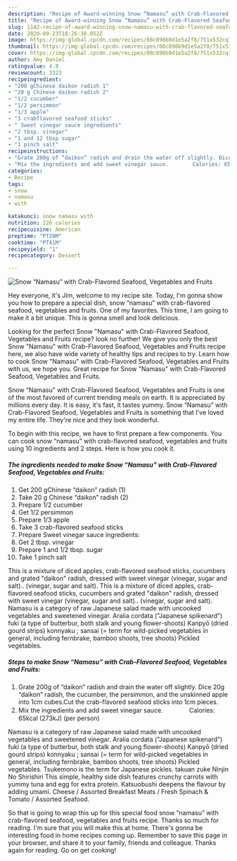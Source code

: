 ```yaml
---
description: "Recipe of Award-winning Snow “Namasu” with Crab-Flavored Seafood, Vegetables and Fruits"
title: "Recipe of Award-winning Snow “Namasu” with Crab-Flavored Seafood, Vegetables and Fruits"
slug: 1142-recipe-of-award-winning-snow-namasu-with-crab-flavored-seafood-vegetables-and-fruits
date: 2020-09-23T18:26:38.052Z
image: https://img-global.cpcdn.com/recipes/08c898b9d1e5a2f8/751x532cq70/snow-namasu-with-crab-flavored-seafood-vegetables-and-fruits-recipe-main-photo.jpg
thumbnail: https://img-global.cpcdn.com/recipes/08c898b9d1e5a2f8/751x532cq70/snow-namasu-with-crab-flavored-seafood-vegetables-and-fruits-recipe-main-photo.jpg
cover: https://img-global.cpcdn.com/recipes/08c898b9d1e5a2f8/751x532cq70/snow-namasu-with-crab-flavored-seafood-vegetables-and-fruits-recipe-main-photo.jpg
author: Amy Daniel
ratingvalue: 4.8
reviewcount: 3323
recipeingredient:
- "200 gChinese daikon radish 1"
- "20 g Chinese daikon radish 2"
- "1/2 cucumber"
- "1/2 persimmon"
- "1/3 apple"
- "3 crabflavored seafood sticks"
- " Sweet vinegar sauce ingredients"
- "2 tbsp. vinegar"
- "1 and 12 tbsp sugar"
- "1 pinch salt"
recipeinstructions:
- "Grate 200g of “daikon” radish and drain the water off slightly. Dice 20g “daikon” radish, the cucumber, the persimmon, and the unskinned apple into 1cm cubes.Cut the crab-flavored seafood sticks into 1cm pieces."
- "Mix the ingredients and add sweet vinegar sauce.　　　　 Calories: 65kcal (273kJ) (per person)"
categories:
- Recipe
tags:
- snow
- namasu
- with

katakunci: snow namasu with 
nutrition: 226 calories
recipecuisine: American
preptime: "PT20M"
cooktime: "PT41M"
recipeyield: "1"
recipecategory: Dessert

---
```



![Snow “Namasu” with Crab-Flavored Seafood, Vegetables and Fruits](https://img-global.cpcdn.com/recipes/08c898b9d1e5a2f8/751x532cq70/snow-namasu-with-crab-flavored-seafood-vegetables-and-fruits-recipe-main-photo.jpg)

Hey everyone, it's Jim, welcome to my recipe site. Today, I'm gonna show you how to prepare a special dish, snow “namasu” with crab-flavored seafood, vegetables and fruits. One of my favorites. This time, I am going to make it a bit unique. This is gonna smell and look delicious.

Looking for the perfect Snow &#34;Namasu&#34; with Crab-Flavored Seafood, Vegetables and Fruits recipe? look no further! We give you only the best Snow &#34;Namasu&#34; with Crab-Flavored Seafood, Vegetables and Fruits recipe here, we also have wide variety of healthy tips and recipes to try. Learn how to cook Snow &#34;Namasu&#34; with Crab-Flavored Seafood, Vegetables and Fruits with us, we hope you. Great recipe for Snow &#34;Namasu&#34; with Crab-Flavored Seafood, Vegetables and Fruits.

Snow “Namasu” with Crab-Flavored Seafood, Vegetables and Fruits is one of the most favored of current trending meals on earth. It is appreciated by millions every day. It is easy, it's fast, it tastes yummy. Snow “Namasu” with Crab-Flavored Seafood, Vegetables and Fruits is something that I've loved my entire life. They're nice and they look wonderful.


To begin with this recipe, we have to first prepare a few components. You can cook snow “namasu” with crab-flavored seafood, vegetables and fruits using 10 ingredients and 2 steps. Here is how you cook it.

<!--inarticleads1-->

##### The ingredients needed to make Snow “Namasu” with Crab-Flavored Seafood, Vegetables and Fruits:

1. Get 200 gChinese “daikon” radish (1)
1. Take 20 g Chinese “daikon” radish (2)
1. Prepare 1/2 cucumber
1. Get 1/2 persimmon
1. Prepare 1/3 apple
1. Take 3 crab-flavored seafood sticks
1. Prepare  Sweet vinegar sauce ingredients:
1. Get 2 tbsp. vinegar
1. Prepare 1 and 1/2 tbsp. sugar
1. Take 1 pinch salt


This is a mixture of diced apples, crab-flavored seafood sticks, cucumbers and grated &#34;daikon&#34; radish, dressed with sweet vinegar (vinegar, sugar and salt).. (vinegar, sugar and salt). This is a mixture of diced apples, crab-flavored seafood sticks, cucumbers and grated &#34;daikon&#34; radish, dressed with sweet vinegar (vinegar, sugar and salt).. (vinegar, sugar and salt). Namasu is a category of raw Japanese salad made with uncooked vegetables and sweetened vinegar. Aralia cordata (&#34;Japanese spikenard&#34;) fuki (a type of butterbur, both stalk and young flower-shoots) Kanpyō (dried gourd strips) konnyaku ; sansai (= term for wild-picked vegetables in general, including fernbrake, bamboo shoots, tree shoots) Pickled vegetables. 

<!--inarticleads2-->

##### Steps to make Snow “Namasu” with Crab-Flavored Seafood, Vegetables and Fruits:

1. Grate 200g of “daikon” radish and drain the water off slightly. Dice 20g “daikon” radish, the cucumber, the persimmon, and the unskinned apple into 1cm cubes.Cut the crab-flavored seafood sticks into 1cm pieces.
1. Mix the ingredients and add sweet vinegar sauce.　　　　 Calories: 65kcal (273kJ) (per person)


Namasu is a category of raw Japanese salad made with uncooked vegetables and sweetened vinegar. Aralia cordata (&#34;Japanese spikenard&#34;) fuki (a type of butterbur, both stalk and young flower-shoots) Kanpyō (dried gourd strips) konnyaku ; sansai (= term for wild-picked vegetables in general, including fernbrake, bamboo shoots, tree shoots) Pickled vegetables. Tsukemono is the term for Japanese pickles. takuan zuke Ninjin No Shirishiri This simple, healthy side dish features crunchy carrots with yummy tuna and egg for extra protein. Katsuobushi deepens the flavour by adding umami. Cheese / Assorted Breakfast Meats / Fresh Spinach &amp; Tomato / Assorted Seafood. 

So that is going to wrap this up for this special food snow “namasu” with crab-flavored seafood, vegetables and fruits recipe. Thanks so much for reading. I'm sure that you will make this at home. There's gonna be interesting food in home recipes coming up. Remember to save this page in your browser, and share it to your family, friends and colleague. Thanks again for reading. Go on get cooking!
